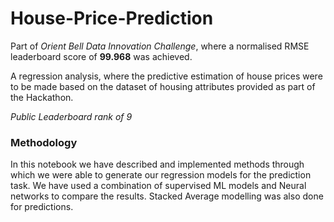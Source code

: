# House-Price-Prediction

Part of *Orient Bell Data Innovation Challenge*, where a normalised RMSE leaderboard score of **99.968** was achieved.

A regression analysis, where the predictive estimation of house prices were to be made based on the dataset of housing attributes provided as part of the Hackathon. 

*Public Leaderboard rank of 9*

### Methodology

In this notebook we have described and implemented methods through which we were able to generate our regression models for the prediction task. We have used a combination of supervised ML models and Neural networks to compare the results. Stacked Average modelling was also done for predictions.
